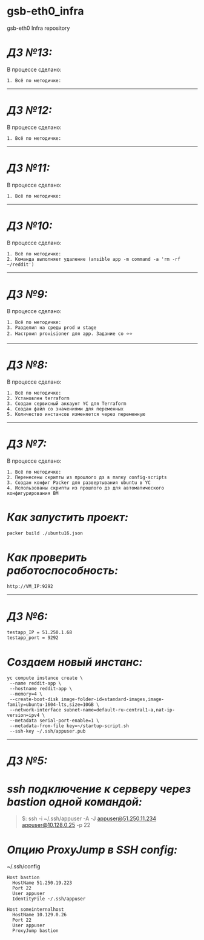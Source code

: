 # gsb-eth0_infra
gsb-eth0 Infra repository

# ***ДЗ №13:***
В процессе сделано:
```
1. Всё по методичке:
```
-----------------------------------------------------------------------------------

# ***ДЗ №12:***
В процессе сделано:
```
1. Всё по методичке:
```
-----------------------------------------------------------------------------------

# ***ДЗ №11:***
В процессе сделано:
```
1. Всё по методичке:
```
-----------------------------------------------------------------------------------

# ***ДЗ №10:***
В процессе сделано:
```
1. Всё по методичке:
2. Команда выполняет удаление (ansible app -m command -a 'rm -rf ~/reddit')
```
-----------------------------------------------------------------------------------
# ***ДЗ №9:***
В процессе сделано:
```
1. Всё по методичке:
3. Разделил на среды prod и stage
2. Настроил provisioner для app. Задание со ⭐⭐
```
-----------------------------------------------------------------------------------
# ***ДЗ №8:***
В процессе сделано:
```
1. Всё по методичке:
2. Установлен terraform
3. Создан сервисный аккаунт YC для Terraform
4. Создан файл со значениями для переменных
5. Количество инстансов изменяется через переменную
```

-----------------------------------------------------------------------------------
# ***ДЗ №7:***
В процессе сделано:
```
1. Всё по методичке:
2. Перенесены скрипты из прошлого дз в папку config-scripts
3. Создан конфиг Packer для развертывания ubuntu в YC
4. Использованы скрипты из прошлого дз для автоматического конфигурирования ВМ
```
# *Как запустить проект:*
```
packer build ./ubuntu16.json
```
# *Как проверить работоспособность:*
```
http://VM_IP:9292
```
-----------------------------------------------------------------------------------
# ***ДЗ №6:***

```
testapp_IP = 51.250.1.68 
testapp_port = 9292
```
# ***Создаем новый инстанс:***

```
yc compute instance create \
 --name reddit-app \
 --hostname reddit-app \
 --memory=4 \
 --create-boot-disk image-folder-id=standard-images,image-family=ubuntu-1604-lts,size=10GB \
 --network-interface subnet-name=default-ru-central1-a,nat-ip-version=ipv4 \
 --metadata serial-port-enable=1 \
 --metadata-from-file key=~/startup-script.sh
 --ssh-key ~/.ssh/appuser.pub
```

-----------------------------------------------------------------------------------
# ***ДЗ №5:***

# ***ssh подключение к серверу через bastion одной командой:***

> $: ssh -i ~/.ssh/appuser -A -J appuser@51.250.11.234 appuser@10.128.0.25 -p 22

# ***Опцию ProxyJump в SSH config:***

~/.ssh/config

```
Host bastion
  HostName 51.250.19.223
  Port 22
  User appuser
  IdentityFile ~/.ssh/appuser

Host someinternalhost
  HostName 10.129.0.26
  Port 22
  User appuser
  ProxyJump bastion
```
